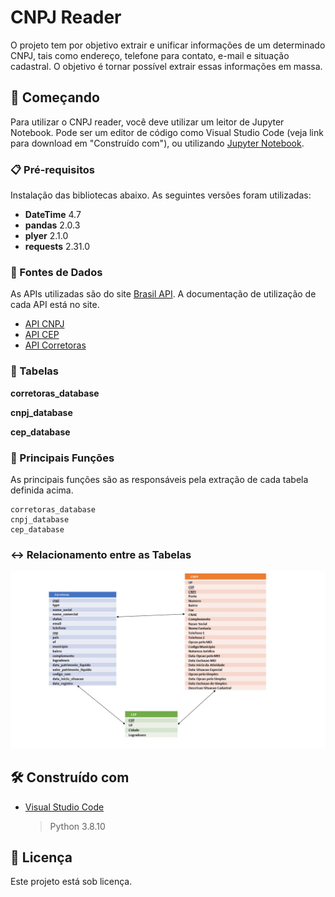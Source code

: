 # CNPJ Reader

O projeto tem por objetivo extrair e unificar informações de um determinado CNPJ, tais como endereço, telefone para contato, e-mail e situação cadastral. O objetivo é tornar possível extrair essas informações em massa.

## 🚀 Começando

Para utilizar o CNPJ reader, você deve utilizar um leitor de Jupyter Notebook. Pode ser um editor de código como Visual Studio Code (veja link para download em "Construído com"), ou utilizando [Jupyter Notebook](https://jupyter.org/install).

### 📋 Pré-requisitos

Instalação das bibliotecas abaixo. As seguintes versões foram utilizadas:

* **DateTime** 4.7
* **pandas** 2.0.3
* **plyer** 2.1.0
* **requests** 2.31.0


### 🔗 Fontes de Dados

As APIs utilizadas são do site [Brasil API](https://brasilapi.com.br/docs). A documentação de utilização de cada API está no site.

* [API CNPJ](https://brasilapi.com.br/docs#tag/CNPJ)
* [API CEP](https://brasilapi.com.br/docs#tag/CEP)
* [API Corretoras](https://brasilapi.com.br/docs#tag/Corretoras)

### 📄 Tabelas

**corretoras_database**

**cnpj_database**

**cep_database**

### 🧰 Principais Funções

As principais funções são as responsáveis pela extração de cada tabela definida acima.

    corretoras_database
    cnpj_database
    cep_database

### ↔️ Relacionamento entre as Tabelas


<img src="/relacionamento_tabelas.jpg">


## 🛠️ Construído com

* [Visual Studio Code](https://code.visualstudio.com/download)
  >Python 3.8.10

## 📄 Licença

Este projeto está sob licença.

